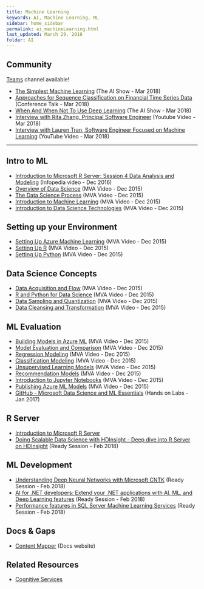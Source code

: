 ```yaml
---
title: Machine Learning
keywords: AI, Machine Learning, ML
sidebar: home_sidebar
permalink: ai_machineLearning.html
last_updated: March 29, 2018
folder: AI
---
```


## Community

[Teams](https://teams.microsoft.com/l/channel/19%3a9213dae678324a14a2ec4b904522a91f%40thread.skype/AI%2520-%2520Machine%2520Learning?groupId=dff0a70d-6316-4124-ae5a-e9d06f63ec34&tenantId=72f988bf-86f1-41af-91ab-2d7cd011db47) channel available!

- [The Simplest Machine Learning](https://www.youtube.com/watch?v=kUV045QBWJg&index=2&list=PLlrxD0HtieHi0mwteKBOfEeOYf0LJU4O1) (The AI Show - Mar 2018)
- [Approaches for Sequence Classification on Financial Time Series Data](https://www.youtube.com/watch?v=flMCYqIn3eg&list=PLlrxD0HtieHi0mwteKBOfEeOYf0LJU4O1&index=7) (Conference Talk - Mar 2018)
- [When And When Not To Use Deep Learning](https://www.youtube.com/watch?v=bdxDPNIizV0&index=4&list=PLlrxD0HtieHi0mwteKBOfEeOYf0LJU4O1) (The AI Show - Mar 2018)
- [Interview with Rita Zhang, Principal Software Engineer](https://www.youtube.com/watch?v=kZXM0hi1gFg&list=PLlrxD0HtieHjdZqKBtyEAqX0R75w36HPW) (Youtube Video - Mar 2018)
- [Interview with Lauren Tran, Software Engineer Focused on Machine Learning](https://www.youtube.com/watch?v=5lvFveevcLY&index=3&list=PLlrxD0HtieHjdZqKBtyEAqX0R75w36HPW) (YouTube Video - Mar 2018)

<!-- Add in any communities worth following: blogs, twitter, etc. -->
---
<!-- Here, add in any links to useful resources. The structure is not fixed, it can be grouped by scenario, by tech, or set up as a learning path -->

## Intro to ML

- [Introduction to Microsoft R Server: Session 4 Data Analysis and Modeling](https://microsoft.sharepoint.com/sites/infopedia/media/details/AEVD-3-115352) (Infopedia video - Dec 2016)
- [Overview of Data Science](https://microsoft.sharepoint.com/sites/academy/media/AEVD-3-101985) (MVA Video - Dec 2015)
- [The Data Science Process](https://microsoft.sharepoint.com/sites/academy/media/AEVD-3-101986) (MVA Video - Dec 2015)
- [Introduction to Machine Learning](https://microsoft.sharepoint.com/sites/academy/media/AEVD-3-101987) (MVA Video - Dec 2015)
- [Introduction to Data Science Technologies](https://microsoft.sharepoint.com/sites/academy/media/AEVD-3-101992) (MVA Video - Dec 2015)

## Setting up your Environment

- [Setting Up Azure Machine Learning](https://microsoft.sharepoint.com/sites/academy/media/AEVD-3-101982) (MVA Video - Dec 2015)
- [Setting Up R](https://microsoft.sharepoint.com/sites/academy/media/AEVD-3-101983) (MVA Video - Dec 2015)
- [Setting Up Python](https://microsoft.sharepoint.com/sites/academy/media/AEVD-3-101984) (MVA Video - Dec 2015)

## Data Science Concepts

- [Data Acquisition and Flow](https://microsoft.sharepoint.com/sites/academy/media/AEVD-3-101993) (MVA Video - Dec 2015)
- [R and Python for Data Science](https://microsoft.sharepoint.com/sites/academy/media/AEVD-3-101994) (MVA Video - Dec 2015)
- [Data Sampling and Quantization](https://microsoft.sharepoint.com/sites/academy/media/AEVD-3-101995) (MVA Video - Dec 2015)
- [Data Cleansing and Transformation](https://microsoft.sharepoint.com/sites/academy/media/AEVD-3-101996) (MVA Video - Dec 2015)

## ML Evaluation

- [Building Models in Azure ML](https://microsoft.sharepoint.com/sites/academy/media/AEVD-3-101998) (MVA Video - Dec 2015)
- [Model Evaluation and Comparison](https://microsoft.sharepoint.com/sites/academy/media/AEVD-3-101999) (MVA Video - Dec 2015)
- [Regression Modeling](https://microsoft.sharepoint.com/sites/academy/media/AEVD-3-102000) (MVA Video - Dec 2015)
- [Classification Modeling](https://microsoft.sharepoint.com/sites/academy/media/AEVD-3-102009) (MVA Video - Dec 2015)
- [Unsupervised Learning Models](https://microsoft.sharepoint.com/sites/academy/media/AEVD-3-102001) (MVA Video - Dec 2015)
- [Recommendation Models](https://microsoft.sharepoint.com/sites/academy/media/AEVD-3-102002) (MVA Video - Dec 2015)
- [Introduction to Jupyter Notebooks](https://microsoft.sharepoint.com/sites/academy/media/AEVD-3-102003) (MVA Video - Dec 2015)
- [Publishing Azure ML Models](https://microsoft.sharepoint.com/sites/academy/media/AEVD-3-102004) (MVA Video - Dec 2015)
- [GitHub - Microsoft Data Science and ML Essentials](https://github.com/MicrosoftLearning/Data-Science-Essentials/tree/master/Labs) (Hands on Labs - Jan 2017)

## R Server

- [Introduction to Microsoft R Server](https://channel9.msdn.com/Series/Microsoft-R-Server-Series)
- [Doing Scalable Data Science with HDInsight - Deep dive into R Server on HDInsight](https://content.microsoftready.com/FY18Q3/session/DAI-AAAI304-R1) (Ready Session - Feb 2018)

## ML Development

- [Understanding Deep Neural Networks with Microsoft CNTK](https://content.microsoftready.com/FY18Q3/session/CD-ARC319) (Ready Session - Feb 2018)
- [AI for .NET developers: Extend your .NET applications with AI, ML, and Deep Learning features](https://content.microsoftready.com/FY18Q3/session/CD-DEV312) (Ready Session - Feb 2018)
- [Performance features in SQL Server Machine Learning Services](https://content.microsoftready.com/FY18Q3/session/DAI-AAAI302) (Ready Session - Feb 2018)

## Docs & Gaps

- [Content Mapper](https://contentmapper.azurewebsites.net/?directory=ML&filename=ml.json) (Docs website)

## Related Resources

- [Cognitive Services](ai_cognitive)
